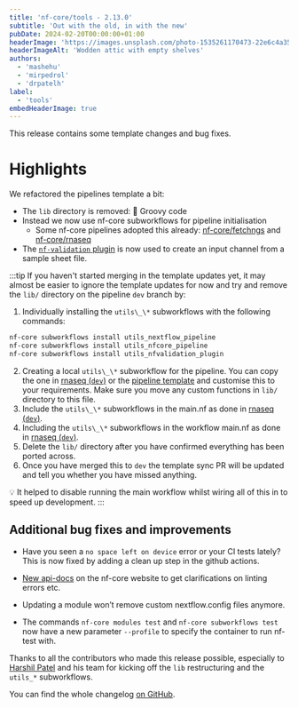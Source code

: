 ```yaml
---
title: 'nf-core/tools - 2.13.0'
subtitle: 'Out with the old, in with the new'
pubDate: 2024-02-20T00:00:00+01:00
headerImage: 'https://images.unsplash.com/photo-1535261170473-22e6c4a35c43'
headerImageAlt: 'Wodden attic with empty shelves'
authors:
  - 'mashehu'
  - 'mirpedrol'
  - 'drpatelh'
label:
  - 'tools'
embedHeaderImage: true
---
```


This release contains some template changes and bug fixes.

# Highlights

We refactored the pipelines template a bit:

- The `lib` directory is removed: :wave: Groovy code
- Instead we now use nf-core subworkflows for pipeline initialisation
  - Some nf-core pipelines adopted this already: [nf-core/fetchngs](https://github.com/nf-core/fetchngs/tree/dev) and [nf-core/rnaseq](https://github.com/nf-core/rnaseq/tree/dev)
- The [`nf-validation` plugin](https://nextflow-io.github.io/nf-validation/1.1/) is now used to create an input channel from a sample sheet file.

:::tip
If you haven't started merging in the template updates yet, it may almost be easier to ignore the template updates for now and try and remove the `lib/` directory on the pipeline `dev` branch by:

1. Individually installing the `utils\_\*` subworkflows with the following commands:

```bash
nf-core subworkflows install utils_nextflow_pipeline
nf-core subworkflows install utils_nfcore_pipeline
nf-core subworkflows install utils_nfvalidation_plugin
```

2. Creating a local `utils\_\*` subworkflow for the pipeline. You can copy the one in [rnaseq (`dev`)](https://github.com/nf-core/rnaseq/blob/dev/subworkflows/local/utils_nfcore_rnaseq_pipeline/main.nf) or the [pipeline template](https://github.com/nf-core/tools/blob/master/nf_core/pipeline-template/subworkflows/local/utils_nfcore_pipeline_pipeline/main.nf) and customise this to your requirements. Make sure you move any custom functions in `lib/` directory to this file.
3. Include the `utils\_\*` subworkflows in the main.nf as done in [rnaseq (`dev`)](https://github.com/nf-core/rnaseq/blob/48663bffadb900e1ae4e11fb3391134cbf12ffc7/main.nf#L22-L25).
4. Including the `utils\_\*` subworkflows in the workflow main.nf as done in [rnaseq (`dev`)](https://github.com/nf-core/rnaseq/blob/48663bffadb900e1ae4e11fb3391134cbf12ffc7/workflows/rnaseq/main.nf#L25-L30).
5. Delete the `lib/` directory after you have confirmed everything has been ported across.
6. Once you have merged this to `dev` the template sync PR will be updated and tell you whether you have missed anything.

:bulb: It helped to disable running the main workflow whilst wiring all of this in to speed up development.
:::

## Additional bug fixes and improvements

- Have you seen a `no space left on device` error or your CI tests lately? This is now fixed by adding a clean up step in the github actions.

- [New api-docs](https://nf-co.re/tools/docs/latest) on the nf-core website to get clarifications on linting errors etc.

- Updating a module won’t remove custom nextflow.config files anymore.

- The commands `nf-core modules test` and `nf-core subworkflows test` now have a new parameter `--profile` to specify the container to run nf-test with.

Thanks to all the contributors who made this release possible, especially to [Harshil Patel](https://github.com/drpatelh/) and his team for kicking off the `lib` restructuring and the `utils_*` subworkflows.

You can find the whole changelog [on GitHub](https://github.com/nf-core/tools/releases/tag/2.13).
